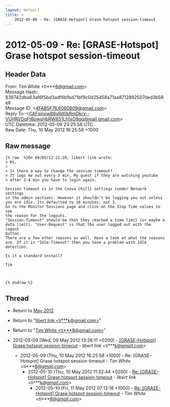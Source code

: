 ```yaml
---
layout: default
title: >
    2012-05-09 - Re: [GRASE-Hotspot] Grase hotspot session-timeout
---
```


# 2012-05-09 - Re: [GRASE-Hotspot] Grase hotspot session-timeout

## Header Data

From: Tim White \<ti***8@gmail.com\><br>
Message Hash: 838742dba63af6f5bd3adf6b1bd71bf9c0d25458a71aa8712892507ded3b58e8<br>
Message ID: \<4FAB5F76.6060809@gmail.com\><br>
Reply To: \<CAFsinpwB6sRd0kRmDkrv--VUHRVDqFt6pwsHbRW8S1Lh1xO9qg@mail.gmail.com\><br>
UTC Datetime: 2012-05-09 23:25:58 UTC<br>
Raw Date: Thu, 10 May 2012 16:25:58 +1000<br>

## Raw message

```
{% raw  %}On 09/05/12 21:26, libert link wrote:
> Hi,
>
> Is there a way to change the session timeout?
> It logs me out every 3 min. My guest if they are watching youtube 
> after 3-4 min you have to login again.

Session timeout is in the Coova Chilli settings (under Network settings 
in the admin section). However it shouldn't be logging you out unless 
you are idle. Its defaulted to 10 minutes, not 3.
Go to the Monitor Sessions page and click on the Stop Time values to see 
the reason for the logouts.
"Session-Timeout" should be that they reached a time limit (or maybe a 
data limit). "User-Request" is that the user logged out with the logout 
button.
There are a few other reasons as well. Have a look at what the reasons 
are. If it is "Idle-Timeout" then you have a problem with idle detection.

Is it a standard install?

Tim



{% endraw %}
```

## Thread

+ Return to [May 2012](/archive/2012/05)

+ Return to "[libert link <li***k<span>@</span>gmail.com>](/authors/li___k_at_gmail_com)"
+ Return to "[Tim White <ti***8<span>@</span>gmail.com>](/authors/ti___8_at_gmail_com)"

+ 2012-05-09 (Wed, 09 May 2012 13:26:11 +0200) - [[GRASE-Hotspot] Grase hotspot session-timeout](/archive/2012/05/e51c9b19ccb9a58f4a40a7799511038a64ecd41e07dc625839b0b850f907b8a8) - _libert link \<li***k@gmail.com\>_
  + 2012-05-09 (Thu, 10 May 2012 16:25:58 +1000) - Re: [GRASE-Hotspot] Grase hotspot session-timeout - _Tim White \<ti***8@gmail.com\>_
    + 2012-05-10 (Thu, 10 May 2012 11:32:44 +0200) - [Re: [GRASE-Hotspot] Grase hotspot session-timeout](/archive/2012/05/157bc20b3dfbff635a5ff73a145ee4e58b49e8149ee6f7e10fb8bb824dbf97e4) - _libert link \<li***k@gmail.com\>_
      + 2012-05-10 (Fri, 11 May 2012 07:12:18 +1000) - [Re: [GRASE-Hotspot] Grase hotspot session-timeout](/archive/2012/05/68c6b234e02b71599037c52be42676493dd41a8e74206b31406f90d4946f0dd1) - _Tim White \<ti***8@gmail.com\>_

